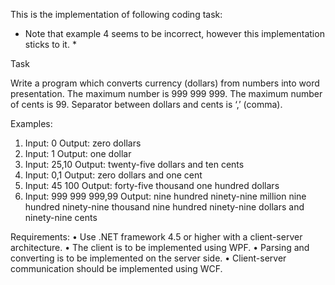 This is the implementation of following coding task:

* Note that example 4 seems to be incorrect, however this implementation sticks to it. *

Task

Write a program which converts currency (dollars) from numbers into word presentation.
The maximum number is 999 999 999.
The maximum number of cents is 99.
Separator between dollars and cents is ‘,’ (comma).

Examples:
1. Input: 0 
   Output: zero dollars
2. Input: 1 
   Output: one dollar
3. Input: 25,10 
   Output: twenty-five dollars and ten cents
4. Input: 0,1 
   Output: zero dollars and one cent
5. Input: 45 100 
   Output: forty-five thousand one hundred dollars
6. Input: 999 999 999,99 
   Output: nine hundred ninety-nine million nine hundred ninety-nine thousand nine hundred ninety-nine dollars and ninety-nine cents

Requirements:
• Use .NET framework 4.5 or higher with a client-server architecture.
• The client is to be implemented using WPF.
• Parsing and converting is to be implemented on the server side.
• Client-server communication should be implemented using WCF.
